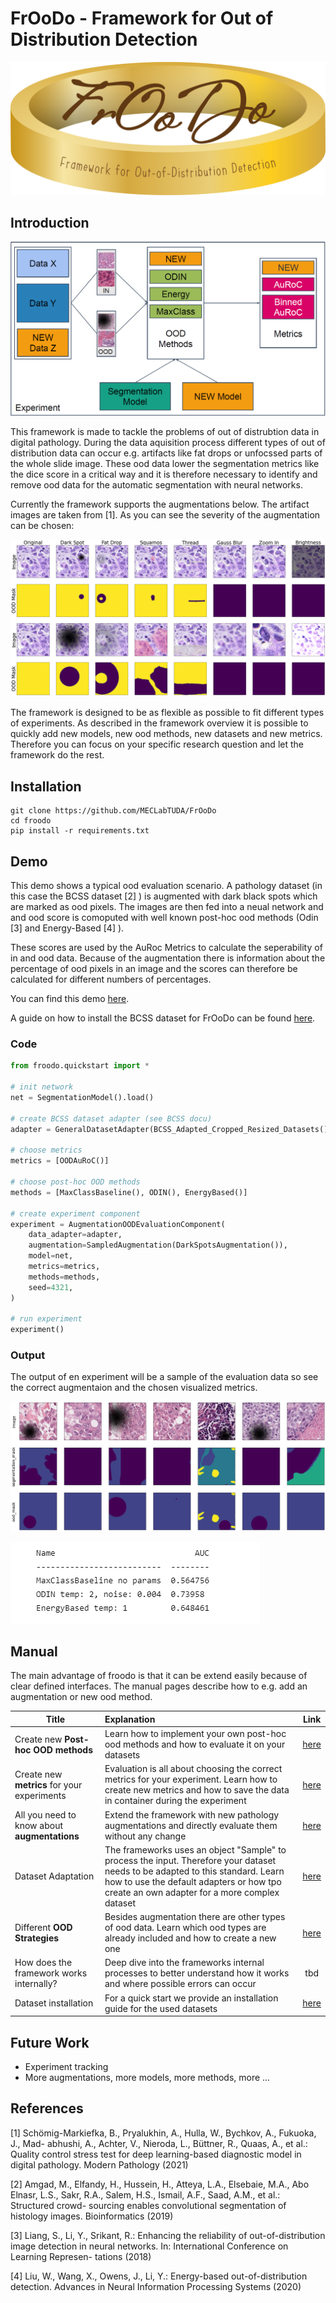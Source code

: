 # FrOoDo - Framework for Out of Distribution Detection

![](imgs/FrOoDo_Logo.png "Framework Logo") 


## Introduction

![](imgs/FrOoDo.png "Framework Overview") 

This framework is made to tackle the problems of out of distrubtion data in digital pathology. During the data aquisition process different types of out of distribution data can occur e.g. artifacts like fat drops or unfocssed parts of the whole slide image. These ood data lower the segmentation metrics like the dice score in a critical way and it is therefore necessary to identify and remove ood data for the automatic segmentation with neural networks.

Currently the framework supports the augmentations below. The artifact images are taken from [1]. As you can see the severity of the augmentation can be chosen:

![](imgs/augmentations.png "Augmentation Samples with different scales/intensities") 

The framework is designed to be as flexible as possible to fit different types of experiments. As described in the framework overview it is possible to quickly add new models, new ood methods, new datasets and new metrics. Therefore you can focus on your specific research question and let the framework do the rest.



## Installation



```
git clone https://github.com/MECLabTUDA/FrOoDo
cd froodo
pip install -r requirements.txt
```

## Demo

This demo shows a typical ood evaluation scenario. A pathology dataset (in this case the BCSS dataset [2] ) is augmented with dark black spots which are marked as ood pixels. The images are then fed into a neual network and and ood score is comoputed with well known post-hoc ood methods (Odin [3] and Energy-Based [4] ). 

These scores are used by the AuRoc Metrics to calculate the seperability of in and ood data. Because of the augmentation there is information about the percentage of ood pixels in an image and the scores can therefore be calculated for different numbers of percentages.

You can find this demo [here](demo.ipynb).

A guide on how to install the BCSS dataset for FrOoDo can be found [here](docs/datasets/BCSS.md).

### Code
```python
from froodo.quickstart import *

# init network
net = SegmentationModel().load()

# create BCSS dataset adapter (see BCSS docu)
adapter = GeneralDatasetAdapter(BCSS_Adapted_Cropped_Resized_Datasets().test)

# choose metrics
metrics = [OODAuRoC()]

# choose post-hoc OOD methods
methods = [MaxClassBaseline(), ODIN(), EnergyBased()]

# create experiment component
experiment = AugmentationOODEvaluationComponent(
    data_adapter=adapter,
    augmentation=SampledAugmentation(DarkSpotsAugmentation()),
    model=net,
    metrics=metrics,
    methods=methods,
    seed=4321,
)

# run experiment
experiment()
```
### Output

The output of en experiment will be a sample of the evaluation data so see the correct augmentaion and the chosen visualized metrics.

![](imgs/samples.png "Augmentation Samples") 

![](imgs/metric2.png "AuRoC Metric") 





## Manual

The main advantage of froodo is that it can be extend easily because of clear defined interfaces. The manual pages describe how to e.g. add an augmentation or new ood method. 


Title | Explanation|  Link
-- | :-- | :--:
 Create new **Post-hoc OOD methods** | Learn how to implement your own post-hoc ood methods and how to evaluate it on your datasets |  [here](docs/NEW_METHOD.md)
Create new **metrics** for your experiments | Evaluation is all about choosing the correct metrics for your experiment. Learn how to create new metrics and how to save the data in container during the experiment | [here](docs/NEW_METRIC.md)
All you need to know about **augmentations** | Extend the framework with new pathology augmentations and directly evaluate them without any change | [here](docs/AUGMENTATION.md)
Dataset Adaptation | The frameworks uses an object "Sample" to process the input. Therefore your dataset needs to be adapted to this standard. Learn how to use the default adapters or how tpo create an own adapter for a more complex dataset | [here](docs/DATASET_ADAPTER.md)
Different **OOD Strategies** | Besides augmentation there are other types of ood data. Learn which ood types are already included and how to create a new one | [here](docs/OOD_STRATEGY.md)
How does the framework works internally?| Deep dive into the frameworks internal processes to better understand how it works and where possible errors can occur  | tbd
Dataset installation | For a quick start we provide an installation guide for the used datasets  | [here](docs/datasets/DATASET_OVERVIEW.md)

## Future Work

- Experiment tracking
- More augmentations, more models, more methods, more ...

## References
[1] Schömig-Markiefka, B., Pryalukhin, A., Hulla, W., Bychkov, A., Fukuoka, J., Mad-
abhushi, A., Achter, V., Nieroda, L., Büttner, R., Quaas, A., et al.: Quality control
stress test for deep learning-based diagnostic model in digital pathology. Modern
Pathology (2021)

[2] Amgad, M., Elfandy, H., Hussein, H., Atteya, L.A., Elsebaie, M.A., Abo Elnasr,
L.S., Sakr, R.A., Salem, H.S., Ismail, A.F., Saad, A.M., et al.: Structured crowd-
sourcing enables convolutional segmentation of histology images. Bioinformatics
(2019)

[3] Liang, S., Li, Y., Srikant, R.: Enhancing the reliability of out-of-distribution image
detection in neural networks. In: International Conference on Learning Represen-
tations (2018)

[4] Liu, W., Wang, X., Owens, J., Li, Y.: Energy-based out-of-distribution detection.
Advances in Neural Information Processing Systems (2020)







